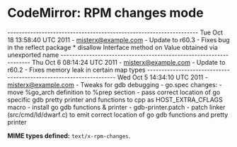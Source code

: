 CodeMirror: RPM changes mode
============================

------------------------------------------------------------------- Tue Oct 18 13:58:40 UTC 2011 - misterx@example.com - Update to r60.3 - Fixes bug in the reflect package \* disallow Interface method on Value obtained via unexported name ------------------------------------------------------------------- Thu Oct 6 08:14:24 UTC 2011 - misterx@example.com - Update to r60.2 - Fixes memory leak in certain map types ------------------------------------------------------------------- Wed Oct 5 14:34:10 UTC 2011 - misterx@example.com - Tweaks for gdb debugging - go.spec changes: - move %go\_arch definition to %prep section - pass correct location of go specific gdb pretty printer and functions to cpp as HOST\_EXTRA\_CFLAGS macro - install go gdb functions & printer - gdb-printer.patch - patch linker (src/cmd/ld/dwarf.c) to emit correct location of go gdb functions and pretty printer

**MIME types defined:** `text/x-rpm-changes`.
